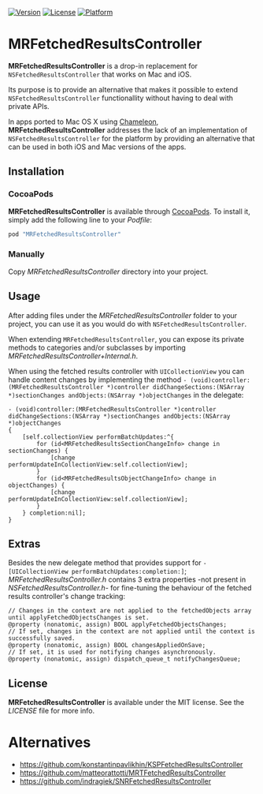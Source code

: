[![Version](https://img.shields.io/cocoapods/v/MRFetchedResultsController.svg?style=flat)](http://cocoadocs.org/docsets/MRFetchedResultsController)
[![License](https://img.shields.io/cocoapods/l/MRFetchedResultsController.svg?style=flat)](http://cocoadocs.org/docsets/MRFetchedResultsController)
[![Platform](https://img.shields.io/cocoapods/p/MRFetchedResultsController.svg?style=flat)](http://cocoadocs.org/docsets/MRFetchedResultsController)

MRFetchedResultsController
==========================

**MRFetchedResultsController** is a drop-in replacement for `NSFetchedResultsController` that works on Mac and iOS.

Its purpose is to provide an alternative that makes it possible to extend `NSFetchedResultsController` functionallity without having to deal with private APIs.

In apps ported to Mac OS X using [Chameleon](https://github.com/BigZaphod/Chameleon), **MRFetchedResultsController** addresses the lack of an implementation of `NSFetchedResultsController` for the platform by providing an alternative that can be used in both iOS and Mac versions of the apps.

Installation
------------

### CocoaPods

**MRFetchedResultsController** is available through [CocoaPods](http://cocoapods.org). To install
it, simply add the following line to your *Podfile*:

```ruby
pod "MRFetchedResultsController"
```

### Manually

Copy *MRFetchedResultsController* directory into your project.

Usage
-----

After adding files under the *MRFetchedResultsController* folder to your project, you can use it as you would do with `NSFetchedResultsController`.

When extending `MRFetchedResultsController`, you can expose its private methods to categories and/or subclasses by importing *MRFetchedResultsController+Internal.h*.

When using the fetched results controller with `UICollectionView` you can handle content changes by implementing the method `- (void)controller:(MRFetchedResultsController *)controller didChangeSections:(NSArray *)sectionChanges andObjects:(NSArray *)objectChanges` in the delegate:

```objc
- (void)controller:(MRFetchedResultsController *)controller didChangeSections:(NSArray *)sectionChanges andObjects:(NSArray *)objectChanges
{
    [self.collectionView performBatchUpdates:^{
        for (id<MRFetchedResultsSectionChangeInfo> change in sectionChanges) {
            [change performUpdateInCollectionView:self.collectionView];
        }
        for (id<MRFetchedResultsObjectChangeInfo> change in objectChanges) {
            [change performUpdateInCollectionView:self.collectionView];
        }
    } completion:nil];
}
```

Extras
------

Besides the new delegate method that provides support for `- [UICollectionView performBatchUpdates:completion:]`; *MRFetchedResultsController.h* contains 3 extra properties -not present in *NSFetchedResultsController.h*- for fine-tuning the behaviour of the fetched results controller's change tracking:

```objc
// Changes in the context are not applied to the fetchedObjects array until applyFetchedObjectsChanges is set.
@property (nonatomic, assign) BOOL applyFetchedObjectsChanges;
// If set, changes in the context are not applied until the context is successfully saved.
@property (nonatomic, assign) BOOL changesAppliedOnSave;
// If set, it is used for notifying changes asynchronously.
@property (nonatomic, assign) dispatch_queue_t notifyChangesQueue;

```

License
-------

**MRFetchedResultsController** is available under the MIT license. See the *LICENSE* file for more info.

Alternatives
============

- <https://github.com/konstantinpavlikhin/KSPFetchedResultsController>
- <https://github.com/matteorattotti/MRTFetchedResultsController>
- <https://github.com/indragiek/SNRFetchedResultsController>
